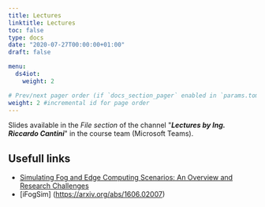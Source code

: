 ```yaml
---
title: Lectures
linktitle: Lectures
toc: false
type: docs
date: "2020-07-27T00:00:00+01:00"
draft: false

menu:
  ds4iot:
    weight: 2

# Prev/next pager order (if `docs_section_pager` enabled in `params.toml`)
weight: 2 #incremental id for page order
---
```


Slides available in the *File section* of the channel "***Lectures by Ing. Riccardo Cantini***" in the course team (Microsoft Teams).


## Usefull links

- [Simulating Fog and Edge Computing Scenarios: An Overview and Research Challenges](https://www.researchgate.net/publication/331359471_Simulating_Fog_and_Edge_Computing_Scenarios_An_Overview_and_Research_Challenges)
- [iFogSim]
(https://arxiv.org/abs/1606.02007)
